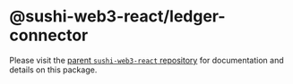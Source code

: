 # @sushi-web3-react/ledger-connector

Please visit the [parent `sushi-web3-react` repository](https://github.com/sushiswap/sushi-web3-react) for documentation and details on this package.
